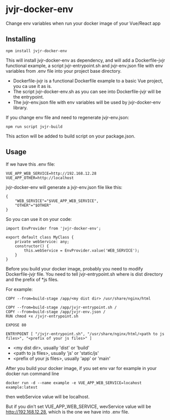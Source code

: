 # jvjr-docker-env

Change env variables when run your docker image of your Vue/React app

## Installing

```
npm install jvjr-docker-env
```

This will install jvjr-docker-env as dependency, and will add a Dockerfile-jvjr functional example, a script jvjr-entrypoint.sh and jvjr-env.json file with env variables from .env file into your project base directory.

 - Dockerfile-jvjr is a functional Dockerfile example to a basic Vue project, you ca use it as is.
 - The script jvjr-docker-env.sh as you can see into Dockerfile-jvjr will be the entrypoint. 
 - The jvjr-env.json file with env variables will be used by jvjr-docker-env library.
 
If you change env file and need to regenerate jvjr-env.json:
```
npm run script jvjr-build
```
This action will be added to build script on your package.json. 

## Usage
If we have this .env file:
```
VUE_APP_WEB_SERVICE=http://192.168.12.28
VUE_APP_OTHER=http://localhost
```
jvjr-docker-env will generate a jvjr-env.json file like this:
```
{
    "WEB_SERVICE"="$VUE_APP_WEB_SERVICE",
    "OTHER"="$OTHER"
}
```

So you can use it on your code: 

```
import EnvProvider from 'jvjr-docker-env';

export default class MyClass {
    private webService: any;
    constructor() {
        this.webService = EnvProvider.value('WEB_SERVICE');
    }
} 
```

Before you build your docker image, probably you need to modify Dockerfile-jvjr file.
You need to tell jvjr-entrypoint.sh where is dist directory and the prefix of *js files.

For example:
```
COPY --from=build-stage /app/<my dist dir> /usr/share/nginx/html

COPY --from=build-stage /app/jvjr-entrypoint.sh /
COPY --from=build-stage /app/jvjr-env.json /
RUN chmod +x /jvjr-entrypoint.sh

EXPOSE 80

ENTRYPOINT [ "/jvjr-entrypoint.sh", "/usr/share/nginx/html/<path to js files>", "<prefix of your js files>" ]
```
 - \<my dist dir>, usually 'dist' or 'build'
 - \<path to js files>, usually 'js' or 'static/js'
 - \<prefix of your js files>, usually 'app' or 'main'

After you build your docker image, if you set env var for example in your docker run command line
```
docker run -d --name example -e VUE_APP_WEB_SERVICE=locahost example:latest
```
then webService value will be localhost.

But if you din't set VUE_APP_WEB_SERVICE, wevService value will be http://192.168.12.28, which is the one we have into .env file.
 




